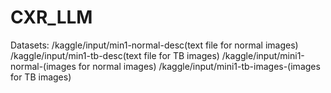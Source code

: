 # CXR_LLM
Datasets:
/kaggle/input/min1-normal-desc(text file for normal images)
/kaggle/input/min1-tb-desc(text file for TB images)
/kaggle/input/mini1-normal-(images for normal images)
/kaggle/input/mini1-tb-images-(images for TB images)


